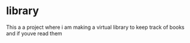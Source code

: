 # library

This a a project where i am making a virtual library to keep track of books and if youve read them
